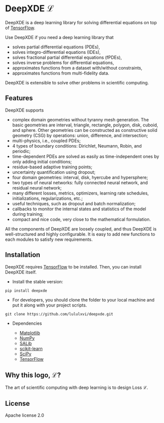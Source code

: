 # DeepXDE ℒ

DeepXDE is a deep learning library for solving differential equations on top of [TensorFlow](https://www.tensorflow.org/).

Use DeepXDE if you need a deep learning library that

- solves partial differential equations (PDEs),
- solves integro-differential equations (IDEs),
- solves fractional partial differential equations (fPDEs),
- solves inverse problems for differential equations,
- approximates functions from a dataset with/without constraints,
- approximates functions from multi-fidelity data.

DeepXDE is extensible to solve other problems in scientific computing.

## Features

DeepXDE supports

- complex domain geometries without tyranny mesh generation. The basic geometries are interval, triangle, rectangle, polygon, disk, cuboid, and sphere. Other geometries can be constructed as constructive solid geometry (CSG) by operations: union, difference, and intersection;
- multi-physics, i.e., coupled PDEs;
- 4 types of boundary conditions: Dirichlet, Neumann, Robin, and periodic;
- time-dependent PDEs are solved as easily as time-independent ones by only adding initial conditions;
- residue-based adaptive training points;
- uncertainty quantification using dropout;
- four domain geometries: interval, disk, hyercube and hypersphere;
- two types of neural networks: fully connected neural network, and residual neural network;
- many different losses, metrics, optimizers, learning rate schedules, initializations, regularizations, etc.;
- useful techniques, such as dropout and batch normalization;
- callbacks to monitor the internal states and statistics of the model during training;
- compact and nice code, very close to the mathematical formulation.

All the components of DeepXDE are loosely coupled, and thus DeepXDE is well-structured and highly configurable. It is easy to add new functions to each modules to satisfy new requirements.

## Installation

DeepXDE requires [TensorFlow](https://www.tensorflow.org/install/) to be installed.
Then, you can install DeepXDE itself.

- Install the stable version:

```
pip install deepxde
```

- For developers, you should clone the folder to your local machine and put it along with your project scripts.

```
git clone https://github.com/lululxvi/deepxde.git
```

- Dependencies

    - [Matplotlib](https://matplotlib.org/)
    - [NumPy](http://www.numpy.org/)
    - [SALib](http://salib.github.io/SALib/)
    - [scikit-learn](https://scikit-learn.org)
    - [SciPy](https://www.scipy.org/)
    - [TensorFlow](https://www.tensorflow.org/)

## Why this logo, ℒ?

The art of scientific computing with deep learning is to design Loss ℒ.

## License

Apache license 2.0
